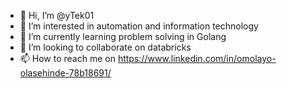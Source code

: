 - 👋 Hi, I’m @yTek01
- 👀 I’m interested in automation and information technology
- 🌱 I’m currently learning problem solving in Golang
- 💞️ I’m looking to collaborate on databricks
- 📫 How to reach me on https://www.linkedin.com/in/omolayo-olasehinde-78b18691/

<!---
yTek01/yTek01 is a ✨ special ✨ repository because its `README.md` (this file) appears on your GitHub profile.
You can click the Preview link to take a look at your changes.
--->

